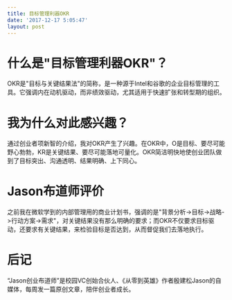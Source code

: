 ```yaml
---
title: 目标管理利器OKR
date: '2017-12-17 5:05:47'
layout: post
---
```


# 什么是"目标管理利器OKR"？

OKR是"目标与关键结果法"的简称，是一种源于Intel和谷歌的企业目标管理的工具。它强调内在动机驱动，而非绩效驱动，尤其适用于快速扩张和转型期的组织。

# 我为什么对此感兴趣？

通过创业者项新智的介绍，我对OKR产生了兴趣。在OKR中，O是目标、要尽可能野心勃勃，KR是关键结果、要尽可能落地可量化。OKR简洁明快地使创业团队做到了目标突出、沟通透明、结果明确、上下同心。

# Jason布道师评价

之前我在微软学到的内部管理用的商业计划书，强调的是"背景分析->目标->战略->行动方案->需求"，对关键结果没有那么明确的要求；而OKR不仅要求目标驱动，还要求有关键结果，来检验目标是否达到，从而督促我们去落地执行。

# 后记

“Jason创业布道师”是校园VC创始合伙人、《从零到英雄》作者殷建松Jason的自媒体，每周发一篇原创文章，陪伴创业者成长。
